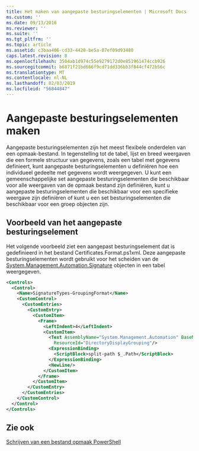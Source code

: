 ```yaml
---
title: Het maken van aangepaste besturingselementen | Microsoft Docs
ms.custom: ''
ms.date: 09/13/2016
ms.reviewer: ''
ms.suite: ''
ms.tgt_pltfrm: ''
ms.topic: article
ms.assetid: c3baa406-cd33-4420-be5a-07ef09d93480
caps.latest.revision: 8
ms.openlocfilehash: 3504ab1d974c55e9279172d0e851961474ccb926
ms.sourcegitcommit: b6871f21bd666f9cd71dd336bb3f844cf472b56c
ms.translationtype: MT
ms.contentlocale: nl-NL
ms.lasthandoff: 02/03/2019
ms.locfileid: "56844847"
---
```

# <a name="creating-custom-controls"></a>Aangepaste besturingselementen maken

Aangepaste besturingselementen zijn het meest flexibele onderdelen van een opmaak-bestand. In tegenstelling tot de tabel, lijst en breed weergaven die een formele structuur van gegevens, zoals een tabel met gegevens definieert, kunt aangepaste besturingselementen u definiëren hoe een individueel gedeelte met gegevens wordt weergegeven. U kunt een gemeenschappelijke set aangepaste besturingselementen die beschikbaar voor alle weergaven van de opmaak bestand zijn definiëren, kunt u aangepaste besturingselementen die beschikbaar voor een specifieke weergave zijn definiëren of kunt u een set besturingselementen die beschikbaar voor een groep objecten zijn.

## <a name="custom-control-example"></a>Voorbeeld van het aangepaste besturingselement

Het volgende voorbeeld ziet een aangepast besturingselement dat is gedefinieerd in het bestand Certificates.Format.ps1xml. Deze aangepaste besturingselementen wordt gebruikt voor het scheiden van de [System.Management.Automation.Signature](/dotnet/api/System.Management.Automation.Signature) objecten in een tabel weergegeven.

```xml
<Controls>
  <Control>
    <Name>SignatureTypes-GroupingFormat</Name>
    <CustomControl>
      <CustomEntries>
        <CustomEntry>
          <CustomItem>
            <Frame>
              <LeftIndent>4</LeftIndent>
              <CustomItem>
                <Text AssemblyName="System.Management.Automation" BaseName="FileSystemProviderStrings"
                  ResourceId="DirectoryDisplayGrouping"/>
                <ExpressionBinding>
                  <ScriptBlock>split-path $_.Path</ScriptBlock>
                </ExpressionBinding>
                <NewLine/>
              </CustomItem>
            </Frame>
          </CustomItem>
        </CustomEntry>
      </CustomEntries>
    </CustomControl>
  </Control>
</Controls>

```

## <a name="see-also"></a>Zie ook

[Schrijven van een bestand opmaak PowerShell](./writing-a-powershell-formatting-file.md)
